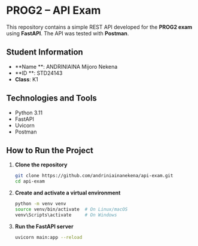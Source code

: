 # PROG2 – API Exam

This repository contains a simple REST API developed for the **PROG2 exam** using **FastAPI**. The API was tested with **Postman**.

## Student Information

- **Name **: ANDRINIAINA Mijoro Nekena 
- **ID   **: STD24143
- **Class**: K1

## Technologies and Tools

- Python 3.11
- FastAPI
- Uvicorn
- Postman


## How to Run the Project

1. **Clone the repository**

   ```bash
   git clone https://github.com/andriniainanekena/api-exam.git
   cd api-exam
   ```

2. **Create and activate a virtual environment**

   ```bash
   python -m venv venv
   source venv/bin/activate  # On Linux/macOS
   venv\Scripts\activate     # On Windows
   ```


3. **Run the FastAPI server**

   ```bash
   uvicorn main:app --reload
   ```
